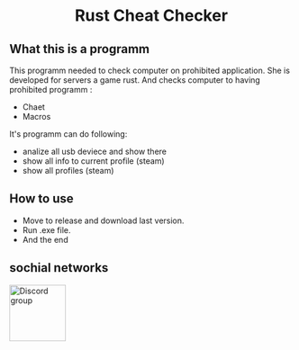<h1 align="center"> Rust Cheat Checker </h1>

## What this is a programm
This programm needed to check computer on prohibited application. She is developed for servers a game rust. And checks computer to having prohibited programm :
- Chaet
- Macros

It's programm can do following:
- analize all usb deviece and show there
- show all info to current profile (steam)
- show all profiles (steam)

## How to use

- Move to release and download last version.
- Run .exe file.
- And the end

## sochial networks
[<img  style='width: 100px' alt='Discord group' src='https://camo.githubusercontent.com/5b475732a4ed305b1041d81185353428fb9860f5e5a5fe3249ee547e3b5aa69b/68747470733a2f2f63646e2e7261776769742e636f6d2f4e4e54696e2f646973636f72642d6c6f676f2f66343333333334342f7372632f6173736574732f616e696d61746564646973636f72642e737667'></img>](https://discord.gg/X7hhuENts9)
